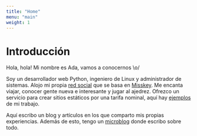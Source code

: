 ```yaml
---
title: "Home"
menu: "main"
weight: 1
---
```


# Introducción

Hola, hola! Mi nombre es Ada, vamos a conocernos \o/

Soy un desarrollador web Python, ingeniero de Linux y administrador de sistemas. Alojo mi propia [red social](https://underground.pm) que se basa en [Misskey](https://github.com/misskey-dev/misskey). Me encanta viajar, conocer gente nueva e interesante y jugar al ajedrez. Ofrezco un servicio para crear sitios estáticos por una tarifa nominal, aquí hay [ejemplos](https://github.com/miraikumiko) de mi trabajo.

Aquí escribo un blog y artículos en los que comparto mis propias experiencias. Además de esto, tengo un [microblog](https://underground.pm/@miraikumiko) donde escribo sobre todo.
